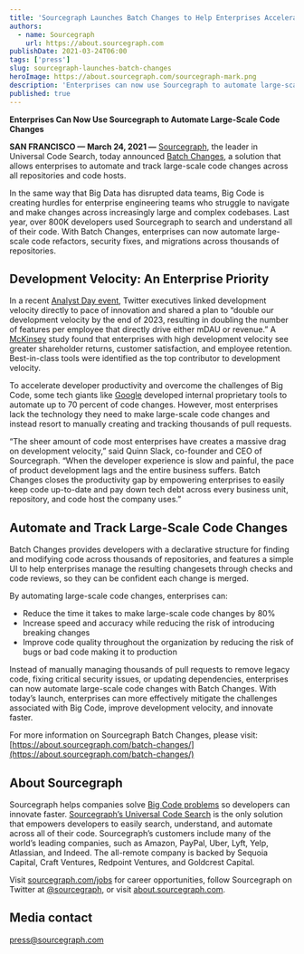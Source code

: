 ```yaml
---
title: 'Sourcegraph Launches Batch Changes to Help Enterprises Accelerate Development Velocity'
authors:
  - name: Sourcegraph
    url: https://about.sourcegraph.com
publishDate: 2021-03-24T06:00
tags: ['press']
slug: sourcegraph-launches-batch-changes
heroImage: https://about.sourcegraph.com/sourcegraph-mark.png
description: 'Enterprises can now use Sourcegraph to automate large-scale code changes'
published: true
---
```


**Enterprises Can Now Use Sourcegraph to Automate Large-Scale Code Changes**

**SAN FRANCISCO — March 24, 2021 —** [Sourcegraph](https://about.sourcegraph.com), the leader in Universal Code Search, today announced [Batch Changes](https://about.sourcegraph.com/batch-changes/), a solution that allows enterprises to automate and track large-scale code changes across all repositories and code hosts.

In the same way that Big Data has disrupted data teams, Big Code is creating hurdles for enterprise engineering teams who struggle to navigate and make changes across increasingly large and complex codebases. Last year, over 800K developers used Sourcegraph to search and understand all of their code. With Batch Changes, enterprises can now automate large-scale code refactors, security fixes, and migrations across thousands of repositories.

## Development Velocity: An Enterprise Priority

In a recent [Analyst Day event](https://s22.q4cdn.com/826641620/files/doc_downloads/2021/02/Twitter-Analyst-Day-2021-Transcript.pdf), Twitter executives linked development velocity directly to pace of innovation and shared a plan to “double our development velocity by the end of 2023, resulting in doubling the number of features per employee that directly drive either mDAU or revenue.” A [McKinsey](https://www.mckinsey.com/industries/technology-media-and-telecommunications/our-insights/developer-velocity-how-software-excellence-fuels-business-performance) study found that enterprises with high development velocity see greater shareholder returns, customer satisfaction, and employee retention. Best-in-class tools were identified as the top contributor to development velocity.

To accelerate developer productivity and overcome the challenges of Big Code, some tech giants like [Google](https://cacm.acm.org/magazines/2016/7/204032-why-google-stores-billions-of-lines-of-code-in-a-single-repository/fulltext) developed internal proprietary tools to automate up to 70 percent of code changes. However, most enterprises lack the technology they need to make large-scale code changes and instead resort to manually creating and tracking thousands of pull requests.

“The sheer amount of code most enterprises have creates a massive drag on development velocity,” said Quinn Slack, co-founder and CEO of Sourcegraph. “When the developer experience is slow and painful, the pace of product development lags and the entire business suffers. Batch Changes closes the productivity gap by empowering enterprises to easily keep code up-to-date and pay down tech debt across every business unit, repository, and code host the company uses.”

## Automate and Track Large-Scale Code Changes

Batch Changes provides developers with a declarative structure for finding and modifying code across thousands of repositories, and features a simple UI to help enterprises manage the resulting changesets through checks and code reviews, so they can be confident each change is merged.

By automating large-scale code changes, enterprises can:

- Reduce the time it takes to make large-scale code changes by 80%
- Increase speed and accuracy while reducing the risk of introducing breaking changes
- Improve code quality throughout the organization by reducing the risk of bugs or bad code making it to production

Instead of manually managing thousands of pull requests to remove legacy code, fixing critical security issues, or updating dependencies, enterprises can now automate large-scale code changes with Batch Changes. With today’s launch, enterprises can more effectively mitigate the challenges associated with Big Code, improve development velocity, and innovate faster.

For more information on Sourcegraph Batch Changes, please visit: [https://about.sourcegraph.com/batch-changes/](https://about.sourcegraph.com/batch-changes/)

## About Sourcegraph

Sourcegraph helps companies solve [Big Code problems](https://about.sourcegraph.com/press-release/big-code-survey-2020/) so developers can innovate faster. [Sourcegraph’s Universal Code Search](https://info.sourcegraph.com/universal-code-search-ebook-req?_ga=2.2548852.572487746.1614803471-1473741360.1614803471) is the only solution that empowers developers to easily search, understand, and automate across all of their code. Sourcegraph’s customers include many of the world’s leading companies, such as Amazon, PayPal, Uber, Lyft, Yelp, Atlassian, and Indeed. The all-remote company is backed by Sequoia Capital, Craft Ventures, Redpoint Ventures, and Goldcrest Capital.

Visit [sourcegraph.com/jobs](https://handbook.sourcegraph.com/company/careers) for career opportunities, follow Sourcegraph on Twitter at [@sourcegraph](https://twitter.com/sourcegraph), or visit [about.sourcegraph.com](https://about.sourcegraph.com).

## Media contact

[press@sourcegraph.com](mailto:press@sourcegraph.com)

